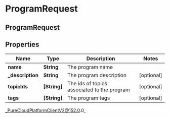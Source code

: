 # ProgramRequest

## ProgramRequest

## Properties

|Name | Type | Description | Notes|
|------------ | ------------- | ------------- | -------------|
| **name** | **String** | The program name | |
| **_description** | **String** | The program description | [optional] |
| **topicIds** | **[String]** | The ids of topics associated to the program | [optional] |
| **tags** | **[String]** | The program tags | [optional] |



_PureCloudPlatformClientV2@152.0.0_
